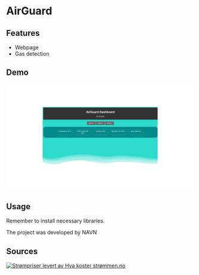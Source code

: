 # AirGuard

## Features
- Webpage
- Gas detection 

## Demo

<img src="Uten navn.png">


## Usage

Remember to install necessary libraries.

The project was developed by NAVN 

## Sources

<p><a href="https://www.hvakosterstrommen.no"><img src="https://ik.imagekit.io/ajdfkwyt/hva-koster-strommen/strompriser-levert-av-hvakosterstrommen_oTtWvqeiB.png" alt="Strømpriser levert av Hva koster strømmen.no" width="200" height="45"></a></p> 
